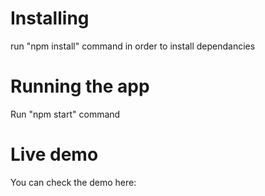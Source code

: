 # Installing

run "npm install" command in order to install dependancies

# Running the app

Run "npm start" command

# Live demo

You can check the demo here: